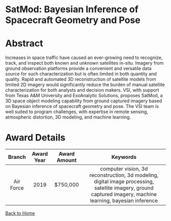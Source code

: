 
SatMod: Bayesian Inference of Spacecraft Geometry and Pose
==========================================================

# Abstract


Increases in space traffic have caused an ever-growing need to recognize, track, and inspect both known and unknown satellites in-situ. Imagery from ground observation platforms provide a convenient and versatile data source for such characterization but is often limited in both quantity and quality. Rapid and automated 3D reconstruction of satellite models from limited 2D imagery would significantly reduce the burden of manual satellite characterization for both analysts and decision makers. VSI, with support from Texas A&M University and ExoAnalytic Solutions, proposes SatMod, a 3D space object modeling capability from ground captured imagery based on Bayesian inference of spacecraft geometry and pose. The VSI team is well suited to program challenges, with expertise in remote sensing, atmospheric distortion, 3D modeling, and machine learning.  

# Award Details

|Branch|Award Year|Award Amount|Keywords|
| :---: | :---: | :---: | :---: |
|Air Force|2019|$750,000|computer vision, 3d reconstruction, 3d modeling, digital image processing, satellite imagery, ground captured imagery, machine learning, bayesian inference|
  
  


[Back to Home](https://github.com/chrischow/dod_sbir_awards/Reports/DJ/#1410)